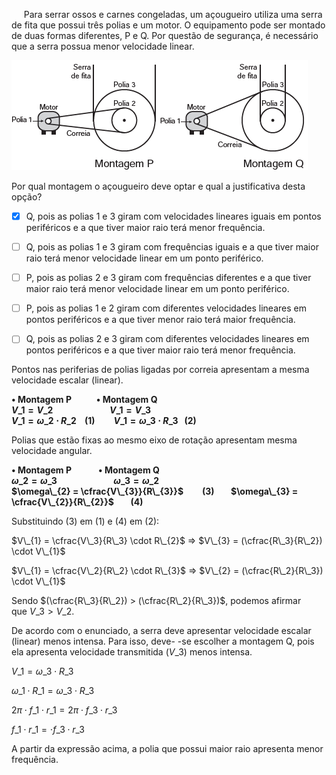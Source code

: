 

     Para serrar ossos e carnes congeladas, um açougueiro utiliza uma serra de fita que possui três polias e um motor. O equipamento pode ser montado de duas formas diferentes, P e Q. Por questão de segurança, é necessário que a serra possua menor velocidade linear.

![](1a4a362a-75e4-b199-5844-65cc1ab6df9b.png)

Por qual montagem o açougueiro deve optar e qual a justificativa desta opção?



- [x] Q, pois as polias 1 e 3 giram com velocidades lineares iguais em pontos periféricos e a que tiver maior raio terá menor frequência.
- [ ] Q, pois as polias 1 e 3 giram com frequências iguais e a que tiver maior raio terá menor velocidade linear em um ponto periférico.
- [ ] P, pois as polias 2 e 3 giram com frequências diferentes e a que tiver maior raio terá menor velocidade linear em um ponto periférico.
- [ ] P, pois as polias 1 e 2 giram com diferentes velocidades lineares em pontos periféricos e a que tiver menor raio terá maior frequência.
- [ ] Q, pois as polias 2 e 3 giram com diferentes velocidades lineares em pontos periféricos e a que tiver maior raio terá menor frequência.


Pontos nas periferias de polias ligadas por correia apresentam a mesma velocidade escalar (linear).

**• Montagem P            • Montagem Q\
$V\_{1} = V\_{2}$**                       **$V\_{1} = V\_{3}$**\
**$V\_{1} = \omega\_{2} \cdot R\_{2}$    (1)         **$V\_{1} = \omega\_{3} \cdot R\_{3}$   (2)****

Polias que estão fixas ao mesmo eixo de rotação apresentam mesma velocidade angular.

**• Montagem P             • Montagem Q\
$\omega\_{2} = \omega\_{3}$**                       **$\omega\_{3} = \omega\_{2}$**\
**$\omega\_{2} = \cfrac{V\_{3}}{R\_{3}}$         (3)        **$\omega\_{3} = \cfrac{V\_{2}}{R\_{2}}$        (4)****

Substituindo (3) em (1) e (4) em (2):

$V\_{1} = \cfrac{V\_3}{R\_3} \cdot R\_{2}$ => $V\_{3} = (\cfrac{R\_3}{R\_2}) \cdot V\_{1}$

$V\_{1} = \cfrac{V\_2}{R\_2} \cdot R\_{3}$ => $V\_{2} = (\cfrac{R\_2}{R\_3}) \cdot V\_{1}$

Sendo $(\cfrac{R\_3}{R\_2}) > (\cfrac{R\_2}{R\_3})$, podemos afirmar que $V\_3 > V\_2$.

De acordo com o enunciado, a serra deve apresentar velocidade escalar (linear) menos intensa. Para isso, deve- -se escolher a montagem Q, pois ela apresenta velocidade transmitida $(V\_3)$ menos intensa.

$V\_{1} = \omega\_{3} \cdot R\_{3}$

$​​​​\omega\_{1} \cdot R\_{1} = ​​​​\omega\_{3} \cdot R\_{3}$

$2\pi \cdot f\_1 \cdot r\_1 = 2\pi \cdot f\_3 \cdot r\_3$

$f\_1 \cdot r\_1 = \cdot f\_3 \cdot r\_3$

A partir da expressão acima, a polia que possui maior raio apresenta menor frequência.
